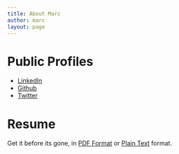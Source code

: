 ```yaml
---
title: About Marc
author: marc
layout: page
---
```

# Public Profiles

  * [LinkedIn][1]
  * [Github][2]
  * [Twitter][4]

# Resume

Get it before its gone, in [PDF Format][5] or [Plain Text][6] format.

 [1]: http://ca.linkedin.com/in/sibson "LinkedIn"
 [2]: http://github.com/sibson "Github"
 [4]: http://twitter.com/#!/sibson "Twitter"
 [5]: http://www.marcsibson.com/wp-content/uploads/2011/09/marc_sibson_resume.pdf
 [6]: http://www.marcsibson.com/wp-content/uploads/2011/09/marc_sibson_resume.txt

